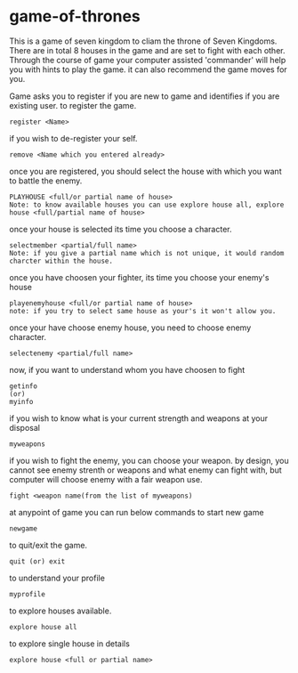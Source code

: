 # game-of-thrones
This is a game of seven kingdom to cliam the throne of Seven Kingdoms. There are in total 8 houses in the game and are set to fight with each other. Through the course of game your computer assisted 'commander' will help you with hints to play the game. it can also recommend the game moves for you.

Game asks you to register if you are new to game and identifies if you are existing user. to register the game.
``` 
register <Name> 
```
if you wish to de-register your self.
```
remove <Name which you entered already>
```
once you are registered, you should select the house with which you want to battle the enemy.
```
PLAYHOUSE <full/or partial name of house>
Note: to know available houses you can use explore house all, explore house <full/partial name of house>
```

once your house is selected its time you choose a character.
```
selectmember <partial/full name>
Note: if you give a partial name which is not unique, it would random charcter within the house.
```

once you have choosen your fighter, its time you choose your enemy's house
```
playenemyhouse <full/or partial name of house>
note: if you try to select same house as your's it won't allow you.
```

once your have choose enemy house, you need to choose enemy character.
```
selectenemy <partial/full name>
```

now, if you want to understand whom you have choosen to fight
```
getinfo
(or)
myinfo
```

if you wish to know what is your current strength and weapons at your disposal
```
myweapons
```

if you wish to fight the enemy, you can choose your weapon. by design, you cannot see enemy strenth or weapons and what enemy can fight with, but computer will choose enemy with a fair weapon use.
```
fight <weapon name(from the list of myweapons)
```

at anypoint of game you can run below commands
to start new game
```
newgame
```
to quit/exit the game.
```
quit (or) exit
```
to understand your profile
```
myprofile
```
to explore houses available.
```
explore house all
```
to explore single house in details
```
explore house <full or partial name>
```



